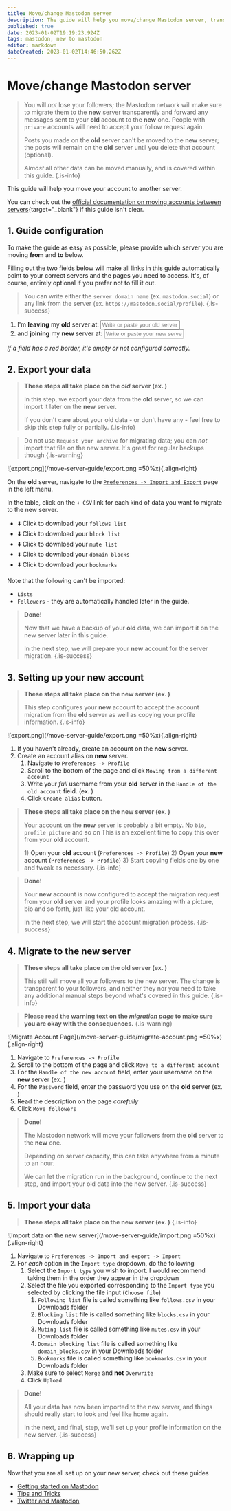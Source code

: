 ```yaml
---
title: Move/change Mastodon server
description: The guide will help you move/change Mastodon server, transferring all your data along
published: true
date: 2023-01-02T19:19:23.924Z
tags: mastodon, new to mastodon
editor: markdown
dateCreated: 2023-01-02T14:46:50.262Z
---
```


# Move/change Mastodon server

> You will *not* lose your followers; the Mastodon network will make sure to migrate them to the **new** server transparently and forward any messages sent to your **old** account to the **new** one. People with `private` accounts will need to accept your follow request again.
>
> Posts you made on the **old** server can't be moved to the **new** server; the posts will remain on the **old** server until you delete that account (optional).
>
> *Almost* all other data can be moved manually, and is covered within this guide.
{.is-info}

This guide will help you move your account to another server.

You can check out the [official documentation on moving accounts between servers](https://docs.joinmastodon.org/user/moving/){target="_blank"} if this guide isn't clear.

## 1. Guide configuration

To make the guide as easy as possible, please provide which server you are moving **from** and **to** below.

Filling out the two fields below will make all links in this guide automatically point to your correct servers and the pages you need to access. It's, of course, entirely optional if you prefer not to fill it out.

> You can write either the `server domain name` (ex. `mastodon.social`) or any link from the server (ex. `https://mastodon.social/profile`).
{.is-success}

1. I'm **leaving** my **old** server at: <input id="from-server" placeholder="Write or paste your old server domain/link" class="server-selector" /> 
1. and **joining** my **new** server at: <input id="to-server" placeholder="Write or paste your new server domain/link" class="server-selector" />

*If a field has a red border, it's empty or not configured correctly.*

## 2. Export your data

> **These steps all take place on the *old* server (ex. <span identity="old" tag="code" default-value="old-server.com"></span>)**
>
> In this step, we export your data from the **old** server, so we can import it later on the **new** server.
>
> If you don't care about your old data - or don't have any - feel free to skip this step fully or partially.
{.is-info}

> Do not use `Request your archive` for migrating data; you can *not* import that file on the new server. It's great for regular backups though
{.is-warning}

![export.png](/move-server-guide/export.png =50%x){.align-right}

On the **old** server, navigate to the <a identity="old" path="/settings/export" href="#">`Preferences -> Import and Export`</a> page in the left menu.

In the table, click on the `⬇️ CSV` link for each kind of data you want to migrate to the new server.

* <a identity="old" target="_blank" path="/settings/exports/follows.csv">⬇️ Click to download your `follows list`</a>
* <a identity="old" target="_blank" path="/settings/exports/blocks.csv">⬇️ Click to download your `block list`</a>
* <a identity="old" target="_blank" path="/settings/exports/mutes.csv">⬇️ Click to download your `mute list`</a>
* <a identity="old" target="_blank" path="settings/exports/domain_blocks.csv">⬇️ Click to download your `domain blocks`</a>
* <a identity="old" target="_blank" path="/settings/exports/bookmarks.csv">⬇️ Click to download your `bookmarks`</a>

Note that the following can't be imported:

* `Lists`
* `Followers` - they are automatically handled later in the guide.

> **Done!** 
>
> Now that we have a backup of your **old** data, we can import it on the new server later in this guide.
>
> In the next step, we will prepare your **new** account for the server migration.
{.is-success}

## 3. Setting up your new account

> **These steps all take place on the **new** server (ex. <span identity="new" tag="code" default-value="new-server.com"></span>)**
>
> This step configures your **new** account to accept the account migration from the **old** server as well as copying your profile information.
{.is-info}

![export.png](/move-server-guide/export.png =50%x){.align-right}

1. If you haven't already, <a identity="new" target="_blank" path="/auth/sign_up">create an account on the **new** server.</a>
1. Create an account alias on **new** server.
    1. Navigate to <a identity="new" target="_blank" path="/settings/profile">`Preferences -> Profile`</a>
    1. Scroll to the bottom of the page and click <a identity="new" target="_blank" path="/settings/aliases">`Moving from a different account`</a>
    1. Write your *full* username from your **old** server in the `Handle of the old account` field.
    (ex. <span identity="old" tag="code" prefix="your-user@" default="old-server.com"></span>)
    1. Click `Create alias` button.

<div style="clear: both"/>

> **These steps all take place on the **new** server (ex. <span identity="new" tag="code" default-value="new-server.com"></span>)**
>
> Your account on the **new** server is probably a bit empty. No `bio`, `profile picture` and so on
> This is an excellent time to copy this over from your **old** account.
>
> 1\) <a identity="old" target="_blank" path="/settings/profile">Open your **old** account (`Preferences -> Profile`)</a>
> 2) <a identity="new" target="_blank" path="/settings/profile">Open your **new** account (`Preferences -> Profile`)</a>
> 3) Start copying fields one by one and tweak as necessary.
{.is-info}

> **Done!**
>
> Your **new** account is now configured to accept the migration request from your **old** server and your profile looks amazing with a picture, bio and so forth, just like your old account.
>
>    In the next step, we will start the account migration process.
{.is-success}

## 4. Migrate to the new server

> **These steps all take place on the old server (ex. <span identity="old" tag="code" default-value="old-server.com"></span>)**
>
> This still will move all your followers to the new server. The change is transparent to your followers, and neither they nor you need to take any additional manual steps beyond what's covered in this guide.
{.is-info}

> **Please read the warning text on the *migration page* to make sure you are okay with the consequences.**
{.is-warning}

![Migrate Account Page](/move-server-guide/migrate-account.png =50%x){.align-right}

1. Navigate to <a identity="old" target="_blank" path="/settings/profile">`Preferences -> Profile`</a>
1. Scroll to the bottom of the page and click <a identity="old" target="_blank" path="/settings/migration">`Move to a different account`</a>
1. For the `Handle of the new account` field, enter your username on the **new** server
    (ex. <span identity="new" tag="code" prefix="@your-user@" default="new-server.com"></span>)
1. For the `Password` field, enter the password you use on the **old** server (ex. <span identity="old" tag="code" default="old-server.com"></span>)
1. Read the description on the page *carefully*
1. Click `Move followers`

<div style="clear: both" />

> **Done!**
>
> The Mastodon network will move your followers from the **old** server to the **new** one.
>
> Depending on server capacity, this can take anywhere from a minute to an hour.
>
> We can let the migration run in the background, continue to the next step, and import your old data into the new server.
{.is-success}

## 5. Import your data

> **These steps all take place on the **new** server (ex. <span identity="new" tag="code" default-value="new-server.com"></span>)**
{.is-info}

![Import data on the new server](/move-server-guide/import.png =50%x){.align-right}

1. Navigate to <a identity="new" target="_blank" path="/settings/import">`Preferences -> Import and export -> Import`</a>
1. For *each* option in the `Import type` dropdown, do the following
    1. Select the `Import type` you wish to import.
        I would recommend taking them in the order they appear in the dropdown
    1. Select the file you exported corresponding to the `Import type` you selected by clicking the file input (`Choose file`)
        1. `Following list` file is called something like `follows.csv` in your Downloads folder
        1. `Blocking list` file is called something like `blocks.csv` in your Downloads folder
        1. `Muting list` file is called something like `mutes.csv` in your Downloads folder
        1. `Domain blocking list` file is called something like `domain_blocks.csv` in your Downloads folder
        1. `Bookmarks` file is called something like `bookmarks.csv` in your Downloads folder
    1. Make sure to select `Merge` and **not** `Overwrite`
    1. Click `Upload`

> **Done!**
>
>    All your data has now been imported to the new server, and things should really start to look and feel like home again.
>
>    In the next, and final, step, we'll set up your profile information on the new server.
{.is-success}

## 6. Wrapping up

Now that you are all set up on your new server, check out these guides

* [Getting started on Mastodon](getting-started-on-mastodon.md)
* [Tips and Tricks](tips.md)
* [Twitter and Mastodon](twitter-and-mastodon.md)
